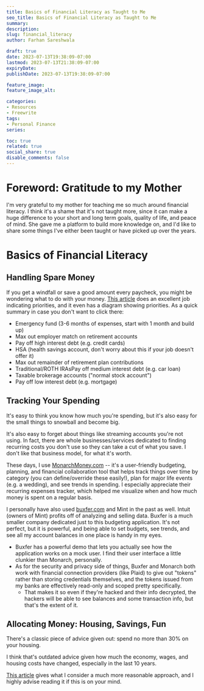 ```yaml
---
title: Basics of Financial Literacy as Taught to Me
seo_title: Basics of Financial Literacy as Taught to Me
summary: 
description: 
slug: financial_literacy
author: Farhan Sareshwala

draft: true
date: 2023-07-13T19:38:09-07:00
lastmod: 2023-07-13T21:38:09-07:00
expiryDate: 
publishDate: 2023-07-13T19:38:09-07:00

feature_image: 
feature_image_alt: 

categories:
- Resources
- Freewrite
tags:
- Personal Finance
series:

toc: true
related: true
social_share: true
disable_comments: false
---
```


# Foreword: Gratitude to my Mother
I'm very grateful to my mother for teaching me so much around financial literacy. I think it's a shame that it's not taught more, since it can make a huge difference to your short and long term goals, quality of life, and peace of mind. She gave me a platform to build more knowledge on, and I'd like to share some things I've either been taught or have picked up over the years.



# Basics of Financial Literacy
## Handling Spare Money
If you get a windfall or save a good amount every paycheck, you might be wondering what to do with your money. 
[This article](https://www.bogleheads.org/w/index.php?title=Prioritizing_investments&mobileaction=toggle_view_desktop) does an excellent job indicating priorities, and it even has a diagram showing priorities. As a quick summary in case you don't want to click there:
- Emergency fund (3-6 months of expenses, start with 1 month and build up)
- Max out employer match on retirement accounts
- Pay off high interest debt (e.g. credit cards)
- HSA (health savings account, don't worry about this if your job doesn't offer it)
- Max out remainder of retirement plan contributions
- Traditional/ROTH IRAsPay off medium interest debt (e.g. car loan)
- Taxable brokerage accounts ("normal stock account")
- Pay off low interest debt (e.g. mortgage)

## Tracking Your Spending
It's easy to think you know how much you're spending, but it's also easy for the small things to snowball and become big. 

It's also easy to forget about things like streaming accounts you're not using. In fact, there are whole businesses/services dedicated to finding recurring costs you don't use so they can take a cut of what you save. I don't like that business model, for what it's worth.

These days, I use [MonarchMoney.com](https://www.monarchmoney.com/referral/3s69btyo39) -- it's a user-friendly budgeting, planning, and financial collaboration tool that helps track things over time by category (you can define/override these easily!), plan for major life events (e.g. a wedding), and see trends in spending. I especially appreciate their recurring expenses tracker, which helped me visualize when and how much money is spent on a regular basis.

I personally have also used [buxfer.com](https://www.buxfer.com/acceptInvite?e=0802159f3cb5667306c98b195265d0be) and Mint in the past as well. Intuit (owners of Mint) profits off of analyzing and selling data. Buxfer is a much smaller company dedicated just to this budgeting application. It's not perfect, but it is powerful, and being able to set budgets, see trends, and see all my account balances in one place is handy in my eyes.
- Buxfer has a powerful demo that lets you actually see how the application works on a mock user. I find their user interface a little clunkier than Monarch, personally.
- As for the security and privacy side of things, Buxfer and Monarch both work with financial connection providers (like Plaid) to give out "tokens" rather than storing credentials themselves, and the tokens issued from my banks are effectively read-only and scoped pretty specifically. 
    - That makes it so even if they're hacked and their info decrypted, the hackers will be able to see balances and some transaction info, but that's the extent of it.

## Allocating Money: Housing, Savings, Fun
There's a classic piece of advice given out: spend no more than 30% on your housing. 

I think that's outdated advice given how much the economy, wages, and housing costs have changed, especially in the last 10 years.

[This article](https://www.earnest.com/blog/rent-and-the-30-percent-rule/) gives what I consider a much more reasonable approach, and I highly advise reading it if this is on your mind.